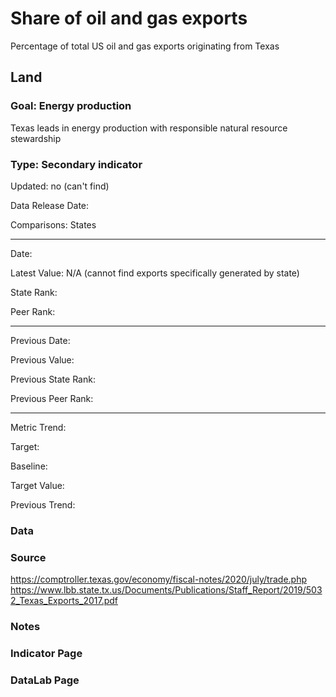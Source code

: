 # Share of oil and gas exports

Percentage of total US oil and gas exports originating from Texas

## Land

### Goal: Energy production

Texas leads in energy production with responsible natural resource stewardship

### Type: Secondary indicator

Updated: no (can't find)

Data Release Date: 

Comparisons: States


----

Date: 

Latest Value:  N/A (cannot find exports specifically generated by state)

State Rank: 

Peer Rank: 


----

Previous Date: 

Previous Value: 

Previous State Rank: 

Previous Peer Rank: 


----
Metric Trend: 

Target: 

Baseline: 

Target Value: 

Previous Trend: 



<!--### Value

| Year      |  Value      | Rank        | Previous Year | Previous Value | Previous Rank | Trend | 
| ----------- | ----------- | ----------- | ----------- | ----------- | ----------- | -----------|
|             |             |             |             |             |             |            |

-->
### Data

### Source

https://comptroller.texas.gov/economy/fiscal-notes/2020/july/trade.php
https://www.lbb.state.tx.us/Documents/Publications/Staff_Report/2019/5032_Texas_Exports_2017.pdf



### Notes


### Indicator Page


### DataLab Page


